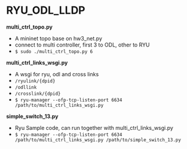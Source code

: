 # RYU_ODL_LLDP

**multi_ctrl_topo.py**

  * A mininet topo base on hw3_net.py
  * connect to multi controller, first 3 to ODL, other to RYU
  * `$ sudo ./multi_ctrl_topo.py 6`

**multi_ctrl_links_wsgi.py**

  * A wsgi for ryu, odl and cross links
  * `/ryulink/{dpid}`
  * `/odllink`
  * `/crosslink/{dpid}`
  * `$ ryu-manager --ofp-tcp-listen-port 6634 /path/to/multi_ctrl_links_wsgi.py`

**simple_switch_13.py**

  * Ryu Sample code, can run together with multi_ctrl_links_wsgi.py
  * `$ ryu-manager --ofp-tcp-listen-port 6634 /path/to/multi_ctrl_links_wsgi.py /path/to/simple_switch_13.py`
